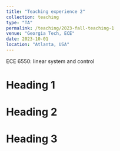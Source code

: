 ```yaml
---
title: "Teaching experience 2"
collection: teaching
type: "TA"
permalink: /teaching/2023-fall-teaching-1
venue: "Georgia Tech, ECE"
date: 2023-10-01
location: "Atlanta, USA"
---
```

ECE 6550: linear system and control

Heading 1
======

Heading 2
======

Heading 3
======
